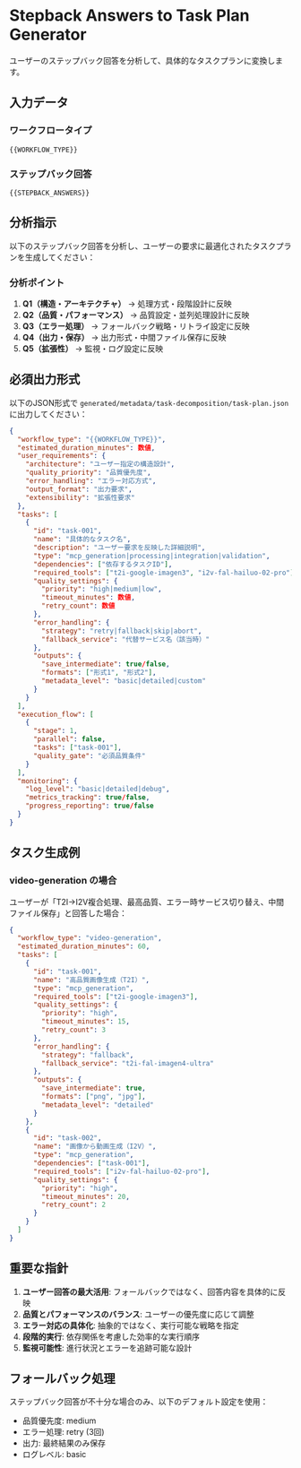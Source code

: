 # Stepback Answers to Task Plan Generator

ユーザーのステップバック回答を分析して、具体的なタスクプランに変換します。

## 入力データ

### ワークフロータイプ
```
{{WORKFLOW_TYPE}}
```

### ステップバック回答
```
{{STEPBACK_ANSWERS}}
```

## 分析指示

以下のステップバック回答を分析し、ユーザーの要求に最適化されたタスクプランを生成してください：

### 分析ポイント
1. **Q1（構造・アーキテクチャ）** → 処理方式・段階設計に反映
2. **Q2（品質・パフォーマンス）** → 品質設定・並列処理設計に反映
3. **Q3（エラー処理）** → フォールバック戦略・リトライ設定に反映
4. **Q4（出力・保存）** → 出力形式・中間ファイル保存に反映
5. **Q5（拡張性）** → 監視・ログ設定に反映

## 必須出力形式

以下のJSON形式で `generated/metadata/task-decomposition/task-plan.json` に出力してください：

```json
{
  "workflow_type": "{{WORKFLOW_TYPE}}",
  "estimated_duration_minutes": 数値,
  "user_requirements": {
    "architecture": "ユーザー指定の構造設計",
    "quality_priority": "品質優先度",
    "error_handling": "エラー対応方式",
    "output_format": "出力要求",
    "extensibility": "拡張性要求"
  },
  "tasks": [
    {
      "id": "task-001",
      "name": "具体的なタスク名",
      "description": "ユーザー要求を反映した詳細説明",
      "type": "mcp_generation|processing|integration|validation",
      "dependencies": ["依存するタスクID"],
      "required_tools": ["t2i-google-imagen3", "i2v-fal-hailuo-02-pro"],
      "quality_settings": {
        "priority": "high|medium|low",
        "timeout_minutes": 数値,
        "retry_count": 数値
      },
      "error_handling": {
        "strategy": "retry|fallback|skip|abort",
        "fallback_service": "代替サービス名（該当時）"
      },
      "outputs": {
        "save_intermediate": true/false,
        "formats": ["形式1", "形式2"],
        "metadata_level": "basic|detailed|custom"
      }
    }
  ],
  "execution_flow": [
    {
      "stage": 1,
      "parallel": false,
      "tasks": ["task-001"],
      "quality_gate": "必須品質条件"
    }
  ],
  "monitoring": {
    "log_level": "basic|detailed|debug",
    "metrics_tracking": true/false,
    "progress_reporting": true/false
  }
}
```

## タスク生成例

### video-generation の場合
ユーザーが「T2I→I2V複合処理、最高品質、エラー時サービス切り替え、中間ファイル保存」と回答した場合：

```json
{
  "workflow_type": "video-generation",
  "estimated_duration_minutes": 60,
  "tasks": [
    {
      "id": "task-001",
      "name": "高品質画像生成（T2I）",
      "type": "mcp_generation",
      "required_tools": ["t2i-google-imagen3"],
      "quality_settings": {
        "priority": "high",
        "timeout_minutes": 15,
        "retry_count": 3
      },
      "error_handling": {
        "strategy": "fallback",
        "fallback_service": "t2i-fal-imagen4-ultra"
      },
      "outputs": {
        "save_intermediate": true,
        "formats": ["png", "jpg"],
        "metadata_level": "detailed"
      }
    },
    {
      "id": "task-002", 
      "name": "画像から動画生成（I2V）",
      "type": "mcp_generation",
      "dependencies": ["task-001"],
      "required_tools": ["i2v-fal-hailuo-02-pro"],
      "quality_settings": {
        "priority": "high",
        "timeout_minutes": 20,
        "retry_count": 2
      }
    }
  ]
}
```

## 重要な指針

1. **ユーザー回答の最大活用**: フォールバックではなく、回答内容を具体的に反映
2. **品質とパフォーマンスのバランス**: ユーザーの優先度に応じて調整
3. **エラー対応の具体化**: 抽象的ではなく、実行可能な戦略を指定
4. **段階的実行**: 依存関係を考慮した効率的な実行順序
5. **監視可能性**: 進行状況とエラーを追跡可能な設計

## フォールバック処理

ステップバック回答が不十分な場合のみ、以下のデフォルト設定を使用：
- 品質優先度: medium
- エラー処理: retry (3回)
- 出力: 最終結果のみ保存
- ログレベル: basic
